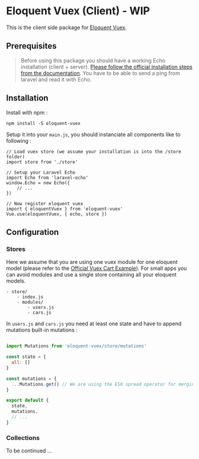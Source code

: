# Eloquent Vuex (Client) - WIP

This is the client side package for [Eloquent Vuex](https://github.com/Ifnot/eloquent-vuex-php).

## Prerequisites

> Before using this package you should have a working Echo installation (client + server). [Please follow the official installation steps from the documentation](https://laravel.com/docs/5.5/broadcasting). You have to be able to send a ping from laravel and read it with Echo.

## Installation

Install with npm :

    npm install -S eloquent-vuex

Setup it into your `main.js`, you should instanciate all components like to following :

```
// Load vuex store (we assume your installation is into the /store folder)
import store from './store'

// Setup your Laravel Echo
import Echo from 'laravel-echo'
window.Echo = new Echo({
    // ...
})

// Now register eloquent vuex
import { eloquentVuex } from 'eloquent-vuex'
Vue.use(eloquentVuex, { echo, store })
```

## Configuration

### Stores

Here we assume that you are using one vuex module for one eloquent model (please refer to the [Official Vuex Cart Example](https://github.com/vuejs/vuex/tree/dev/examples/shopping-cart)). For small apps you can avoid modules and use a single store containing all your eloquent models.

```
- store/
    - index.js
    - modules/
        - users.js
        - cars.js
```

In `users.js` and `cars.js` you need at least one state and have to append mutations built-in mutations :

```js

import Mutations from 'eloquent-vuex/store/mutations'

const state = {
  all: []
}

const mutations = {
  ...Mutations.get() // We are using the ES6 spread operator for merging this object with Mutations.get()
}

export default {
  state,
  mutations,
  // ...
}
```

### Collections

To be continued ...
